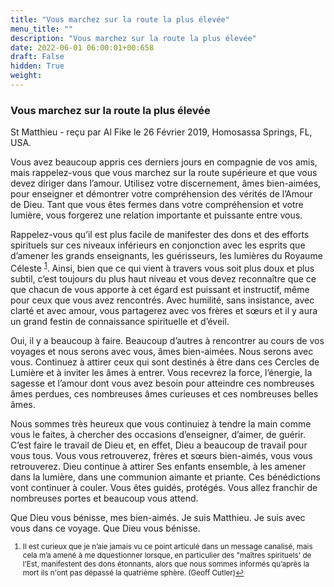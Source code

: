 ```yaml
---
title: "Vous marchez sur la route la plus élevée"
menu_title: ""
description: "Vous marchez sur la route la plus élevée"
date: 2022-06-01 06:00:01+00:658
draft: False
hidden: True
weight:
---
```

### Vous marchez sur la route la plus élevée

St Matthieu - reçu par Al Fike le 26 Février 2019, Homosassa Springs, FL, USA.

Vous avez beaucoup appris ces derniers jours en compagnie de vos amis, mais rappelez-vous que vous marchez sur la route supérieure et que vous devez diriger dans l’amour. Utilisez votre discernement, âmes bien-aimées, pour enseigner et démontrer votre compréhension des vérités de l’Amour de Dieu. Tant que vous êtes fermes dans votre compréhension et votre lumière, vous forgerez une relation importante et puissante entre vous.

Rappelez-vous qu’il est plus facile de manifester des dons et des efforts spirituels sur ces niveaux inférieurs en conjonction avec les esprits que d’amener les grands enseignants, les guérisseurs, les lumières du Royaume Céleste <sup id=”a1”>[1](#f1)</sup>. Ainsi, bien que ce qui vient à travers vous soit plus doux et plus subtil, c’est toujours du plus haut niveau et vous devez reconnaître que ce que chacun de vous apporte à cet égard est puissant et instructif, même pour ceux que vous avez rencontrés. Avec humilité, sans insistance, avec clarté et avec amour, vous partagerez avec vos frères et sœurs et il y aura un grand festin de connaissance spirituelle et d’éveil.

Oui, il y a beaucoup à faire. Beaucoup d’autres à rencontrer au cours de vos voyages et nous serons avec vous, âmes bien-aimées. Nous serons avec vous. Continuez à attirer ceux qui sont destinés à être dans ces Cercles de Lumière et à inviter les âmes à entrer. Vous recevrez la force, l’énergie, la sagesse et l’amour dont vous avez besoin pour atteindre ces nombreuses âmes perdues, ces nombreuses âmes curieuses et ces nombreuses belles âmes.

Nous sommes très heureux que vous continuiez à tendre la main comme vous le faites, à chercher des occasions d’enseigner, d’aimer, de guérir. C’est faire le travail de Dieu et, en effet, Dieu a beaucoup de travail pour vous tous. Vous vous retrouverez, frères et sœurs bien-aimés, vous vous retrouverez. Dieu continue à attirer Ses enfants ensemble, à les amener dans la lumière, dans une communion aimante et priante. Ces bénédictions vont continuer à couler. Vous êtes guidés, protégés. Vous allez franchir de nombreuses portes et beaucoup vous attend.

Que Dieu vous bénisse, mes bien-aimés. Je suis Matthieu. Je suis avec vous dans ce voyage. Que Dieu vous bénisse.
<small>

1. <large id=”f1”> Il est curieux que je n’aie jamais vu ce point articulé dans un message canalisé, mais cela m’a amené à me dquestionner lorsque, en particulier des "maîtres spirituels' de l’Est, manifestent des dons étonnants, alors que nous sommes informés qu’après la mort ils n'ont pas dépassé la quatrième sphère. (Geoff Cutler)[↩](#a1)
